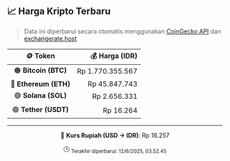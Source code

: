 

<!-- HARGA_KRIPTO -->
## 📈 Harga Kripto Terbaru

> Data ini diperbarui secara otomatis menggunakan [CoinGecko API](https://www.coingecko.com/) dan [exchangerate.host](https://exchangerate.host/)

<div align="center">

| 🪙 Token | 💰 Harga (IDR) |
|:------:|---------------:|
| 🟠 **Bitcoin (BTC)**   | Rp 1.770.355.567 |
| 🔵 **Ethereum (ETH)**  | Rp 45.847.743 |
| 🟣 **Solana (SOL)**    | Rp 2.656.331 |
| 🟢 **Tether (USDT)**   | Rp 16.264 |

---

💱 **Kurs Rupiah (USD → IDR)**: Rp 16.257

🕒 <sub>Terakhir diperbarui: 12/6/2025, 03.52.45</sub>

</div>
<!-- /HARGA_KRIPTO -->